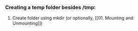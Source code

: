 ### Creating a temp folder besides /tmp:
1. Create folder using mkdir (or optionally, [[01. Mounting and Unmounting]])